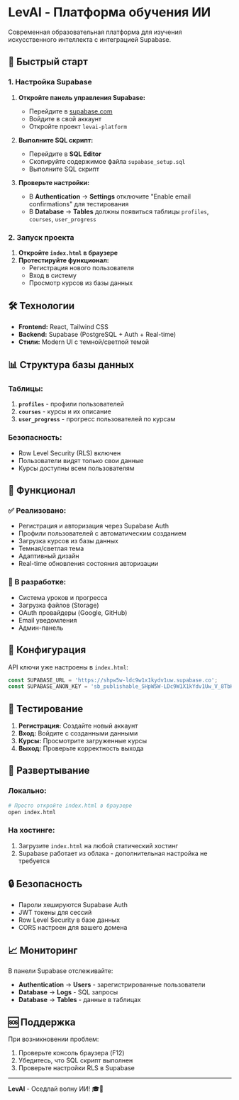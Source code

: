 # LevAI - Платформа обучения ИИ

Современная образовательная платформа для изучения искусственного интеллекта с интеграцией Supabase.

## 🚀 Быстрый старт

### 1. Настройка Supabase

1. **Откройте панель управления Supabase:**
   - Перейдите в [supabase.com](https://supabase.com)
   - Войдите в свой аккаунт
   - Откройте проект `levai-platform`

2. **Выполните SQL скрипт:**
   - Перейдите в **SQL Editor**
   - Скопируйте содержимое файла `supabase_setup.sql`
   - Выполните SQL скрипт

3. **Проверьте настройки:**
   - В **Authentication** → **Settings** отключите "Enable email confirmations" для тестирования
   - В **Database** → **Tables** должны появиться таблицы `profiles`, `courses`, `user_progress`

### 2. Запуск проекта

1. **Откройте `index.html` в браузере**
2. **Протестируйте функционал:**
   - Регистрация нового пользователя
   - Вход в систему
   - Просмотр курсов из базы данных

## 🛠 Технологии

- **Frontend:** React, Tailwind CSS
- **Backend:** Supabase (PostgreSQL + Auth + Real-time)
- **Стили:** Modern UI с темной/светлой темой

## 📊 Структура базы данных

### Таблицы:

1. **`profiles`** - профили пользователей
2. **`courses`** - курсы и их описание
3. **`user_progress`** - прогресс пользователей по курсам

### Безопасность:
- Row Level Security (RLS) включен
- Пользователи видят только свои данные
- Курсы доступны всем пользователям

## 🔧 Функционал

### ✅ Реализовано:
- Регистрация и авторизация через Supabase Auth
- Профили пользователей с автоматическим созданием
- Загрузка курсов из базы данных
- Темная/светлая тема
- Адаптивный дизайн
- Real-time обновления состояния авторизации

### 🚧 В разработке:
- Система уроков и прогресса
- Загрузка файлов (Storage)
- OAuth провайдеры (Google, GitHub)
- Email уведомления
- Админ-панель

## 🔑 Конфигурация

API ключи уже настроены в `index.html`:
```javascript
const SUPABASE_URL = 'https://shpw5w-ldc9w1x1kydv1uw.supabase.co';
const SUPABASE_ANON_KEY = 'sb_publishable_SHpW5W-LDc9W1X1kYdv1Uw_V_8TbKjA';
```

## 📱 Тестирование

1. **Регистрация:** Создайте новый аккаунт
2. **Вход:** Войдите с созданными данными
3. **Курсы:** Просмотрите загруженные курсы
4. **Выход:** Проверьте корректность выхода

## 🚀 Развертывание

### Локально:
```bash
# Просто откройте index.html в браузере
open index.html
```

### На хостинге:
1. Загрузите `index.html` на любой статический хостинг
2. Supabase работает из облака - дополнительная настройка не требуется

## 🔒 Безопасность

- Пароли хешируются Supabase Auth
- JWT токены для сессий
- Row Level Security в базе данных
- CORS настроен для вашего домена

## 📈 Мониторинг

В панели Supabase отслеживайте:
- **Authentication** → **Users** - зарегистрированные пользователи
- **Database** → **Logs** - SQL запросы
- **Database** → **Tables** - данные в таблицах

## 🆘 Поддержка

При возникновении проблем:
1. Проверьте консоль браузера (F12)
2. Убедитесь, что SQL скрипт выполнен
3. Проверьте настройки RLS в Supabase

---

**LevAI** - Оседлай волну ИИ! 🎓🤖 